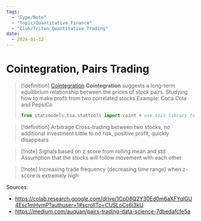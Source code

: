 ```yaml
---
tags:
  - "Type/Note"
  - "Topic/Quantitative_Finance"
  - "Club/Triton_Quantitative_Trading"
date:
  - 2024-01-12
---
```


# Cointegration, Pairs Trading

> [!definition] [Cointegration](https://www.statsmodels.org/stable/generated/statsmodels.tsa.stattools.coint.html)
> **Cointegration** suggests a long-term equilibrium relationship between the prices of stock pairs.
> Studying how to make profit from two correlated stocks
> Example: Coca Cola and PepsiCo
> ```Python
> from statsmodels.tsa.stattools import coint # use this library to find this out the p_value
> ```

> [!definition] Arbitrage
> Cross-trading between two stocks, no additional investment
> Little to no risk, positive profit, quickly disappears

> [!note] Signals based on z score from rolling mean and std
> Assumption that the stocks will follow movement with each other

> [!note] Increasing trade frequency (decreasing time range) when z-score is extremely high

Sources:
- https://colab.research.google.com/drive/1Cp08Q2Y30Ed0m6aXFYqlGU4Esc1mHvmP?authuser=1#scrollTo=CUSLoCs6i3kU
- https://medium.com/auquan/pairs-trading-data-science-7dbedafcfe5a